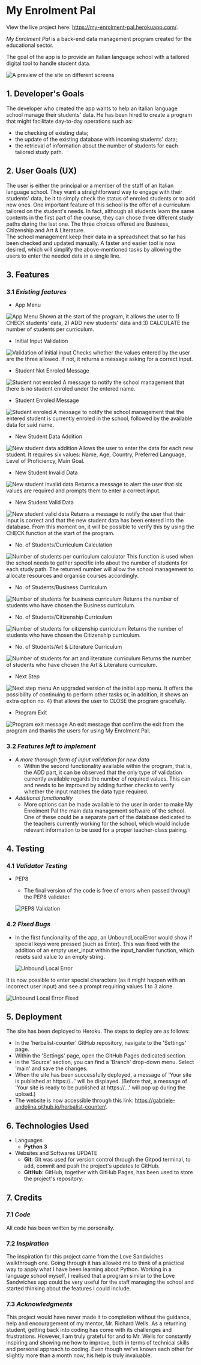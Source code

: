 # **My Enrolment Pal**

View the live project here: https://my-enrolment-pal.herokuapp.com/.

*My Enrolment Pal* is a back-end data management program created for the educational sector.

The goal of the app is to provide an Italian language school with a tailored digital tool to handle student data.

![A preview of the site on different screens](assets/docs/responsive_site.png)

## **1. Developer's Goals**
The developer who created the app wants to help an Italian language school manage their students' data. He has been hired to create a program that might facilitate day-to-day operations such as:   
- the checking of existing data;  
- the update of the existing database with incoming students' data;  
- the retrieval of information about the number of students for each tailored study path. 
## **2. User Goals (UX)**
The user is either the principal or a member of the staff of an Italian language school. They want a straightforward way to engage with their students' data, be it to simply check the status of enroled students or to add new ones. One important feature of this school is the offer of a curriculum tailored on the student's needs. In fact, although all students learn the same contents in the first part of the course, they can chose three different study paths during the last one. The three choices offered are Business, Citizenship and Art & Literature.  
The school management keep their data in a spreadsheet that so far has been checked and updated manually. A faster and easier tool is now desired, which will simplify the above-mentioned tasks by allowing the users to enter the needed data in a single line.

## **3. Features**
### 3.1 *Existing features*

* App Menu

![App Menu](assets/docs/app_menu.png)
Shown at the start of the program, it allows the user to 1) CHECK students' data, 2) ADD new students' data and 3) CALCULATE the number of students per curriculum.

* Initial Input Validation

![Validation of initial input](assets/docs/initial_input_validation.png)
Checks whether the values entered by the user are the three allowed. If not, it returns a message asking for a correct input.

* Student Not Enroled Message

![Student not enroled](assets/docs/not_enroled_stud.png)
 A message to notify the school management that there is no student enroled under the entered name.

 * Student Enroled Message

![Student enroled](assets/docs/enroled_stud.png)
A message to notify the school management that the entered student is currently enroled in the school, followed by the available data for said name.

* New Student Data Addition

![New student data addition](assets/docs/add_stud.png)
Allows the user to enter the data for each new student. It requires six values: Name, Age, Country, Preferred Language, Level of Proficiency, Main Goal.

* New Student Invalid Data

![New student invalid data](assets/docs/invalid_new_data.png)
Returns a message to alert the user that six values are required and prompts them to enter a correct input.

* New Student Valid Data

![New student valid data](assets/docs/valid_new_data.png)
Returns a message to notify the user that their input is correct and that the new student data has been entered into the database. From this moment on, it will be possible to verify this by using the CHECK function at the start of the program.

* No. of Students/Curriculum Calculation

![Number of students per curriculum calculator](assets/docs/calculate_curr.png)
This function is used when the school needs to gather specific info about the number of students for each study path. The returned number will allow the school management to allocate resources and organise courses accordingly.

* No. of Students/Business Curriculum

![Number of students for business curriculum](assets/docs/business.png)
Returns the number of students who have chosen the Business curriculum.

* No. of Students/Citizenship Curriculum

![Number of students for citizenship curriculum](assets/docs/citizenship.png)
Returns the number of students who have chosen the Citizenship curriculum.

* No. of Students/Art & Literature Curriculum

![Number of students for art and literature curriculum](assets/docs/art_lit_bug.png)
Returns the number of students who have chosen the Art & Literature curriculum.

* Next Step

![Next step menu](assets/docs/next_step.png)
An upgraded version of the initial app menu. It offers the possibility of continuing to perform other tasks or, in addition, it shows an extra option no. 4) that allows the user to CLOSE the program gracefully.

* Program Exit

![Program exit message](assets/docs/exit_program.png)
An exit message that confirm the exit from the program and thanks the users for using My Enrolment Pal.

### 3.2 *Features left to implement*
* *A more thorough form of input validation for new data*
   * Within the second functionality available within the program, that is, the ADD part, it can be observed that the only type of validation currently available regards the number of required values. This can and needs to be improved by adding further checks to verify whether the input matches the data type required.
* *Additional functionality*
   * More options can be made available to the user in order to make My Enrolment Pal the main data management software of the school. One of these could be a separate part of the database dedicated to the teachers currently working for the school, which would include relevant information to be used for a proper teacher-class pairing.

## **4. Testing**
### 4.1 *Validator Testing*
* PEP8
   * The final version of the code is free of errors when passed through the PEP8 validator.

   ![PEP8 Validation](assets/docs/code_validation.png)

### 4.2 *Fixed Bugs*
* In the first funcionality of the app, an UnboundLocalError would show if special keys were pressed (such as Enter). This was fixed with the addition of an empty user_input within the input_handler function, which resets said value to an empty string. 

   ![Unbound Local Error](assets/docs/unbound_local_error.png)

It is now possible to enter special characters (as it might happen with an incorrect user input) and see a prompt requiring values 1 to 3 alone.

   ![Unbound Local Error Fixed](assets/docs/unbound_fixed.png)

## 5. **Deployment** 
The site has been deployed to Heroku. The steps to deploy are as follows:
   * In the 'herbalist-counter' GitHub repository, navigate to the 'Settings' page.
   * Within the 'Settings' page, open the GitHub Pages dedicated section.
   * In the 'Source' section, you can find a 'Branch' drop-down menu. Select 'main' and save the changes.
   * When the site has been successfully deployed, a message of 'Your site is published at https://...' will be displayed. (Before that, a message of 'Your site is ready to be published at https://...' will pop up during the upload.)
   * The website is now accessible through this link: https://gabriele-andolina.github.io/herbalist-counter/.

## 6. **Technologies Used**
* Languages
   * **Python 3**
* Websites and Softwares UPDATE
   * **Git**: Git was used for version control through the Gitpod terminal, to add, commit and push the project's updates to GitHub.
   * **GitHub**: GitHub, together with GitHub Pages, has been used to store the project's repository.

## 7. **Credits** 
### 7.1 *Code*
All code has been written by me personally.
### 7.2 *Inspiration*
The inspiration for this project came from the Love Sandwiches walkthrough one. Going through it has allowed me to think of a practical way to apply what I have been learning about Python. Working in a language school myself, I realised that a program similar to the Love Sandwiches app could be very useful for the staff managing the school and started thinking about the features I could include.
### 7.3 *Acknowledgments* 
This project would have never made it to completion without the guidance, help and encouragement of my mentor, Mr. Richard Wells. As a returning student, getting back into coding has come with its challenges and frustrations. However, I am truly grateful for and to Mr. Wells for constantly inspiring and showing me how to improve, both in terms of technical skills and personal approach to coding. Even though we've known each other for slightly more than a month now, his help is truly invaluable.





